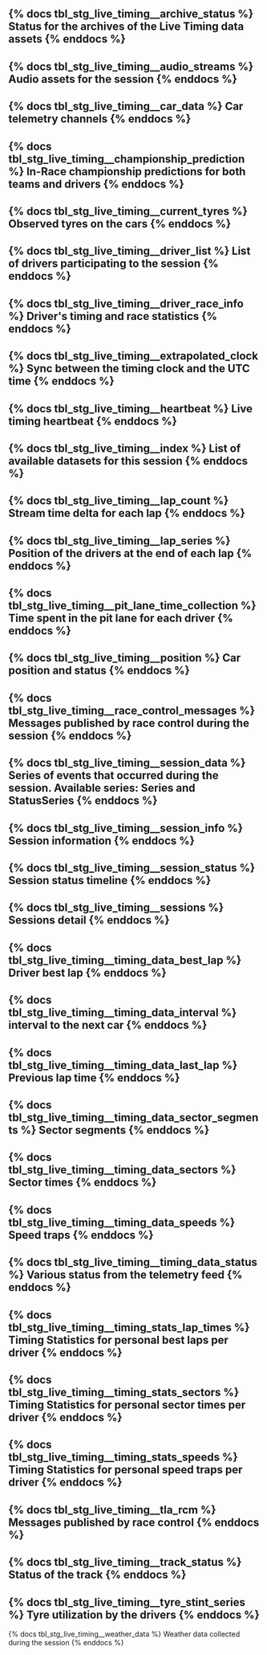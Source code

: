 {% docs tbl_stg_live_timing__archive_status %}
Status for the archives of the Live Timing data assets
{% enddocs %}
---
{% docs tbl_stg_live_timing__audio_streams %}
Audio assets for the session
{% enddocs %}
---
{% docs tbl_stg_live_timing__car_data %}
Car telemetry channels
{% enddocs %}
---
{% docs tbl_stg_live_timing__championship_prediction %}
In-Race championship predictions for both teams and drivers
{% enddocs %}
---
{% docs tbl_stg_live_timing__current_tyres %}
Observed tyres on the cars
{% enddocs %}
---
{% docs tbl_stg_live_timing__driver_list %}
List of drivers participating to the session
{% enddocs %}
---
{% docs tbl_stg_live_timing__driver_race_info %}
Driver's timing and race statistics
{% enddocs %}
---
{% docs tbl_stg_live_timing__extrapolated_clock %}
Sync between the timing clock and the UTC time
{% enddocs %}
---
{% docs tbl_stg_live_timing__heartbeat %}
Live timing heartbeat 
{% enddocs %}
---
{% docs tbl_stg_live_timing__index %}
List of available datasets for this session
{% enddocs %}
---
{% docs tbl_stg_live_timing__lap_count %}
Stream time delta for each lap
{% enddocs %}
---
{% docs tbl_stg_live_timing__lap_series %}
Position of the drivers at the end of each lap
{% enddocs %}
---
{% docs tbl_stg_live_timing__pit_lane_time_collection %}
Time spent in the pit lane for each driver
{% enddocs %}
---
{% docs tbl_stg_live_timing__position %}
Car position and status
{% enddocs %}
---
{% docs tbl_stg_live_timing__race_control_messages %}
Messages published by race control during the session
{% enddocs %}
---
{% docs tbl_stg_live_timing__session_data %}
Series of events that occurred during the session. Available series: Series and StatusSeries
{% enddocs %}
---
{% docs tbl_stg_live_timing__session_info %}
Session information
{% enddocs %}
---
{% docs tbl_stg_live_timing__session_status %}
Session status timeline
{% enddocs %}
---
{% docs tbl_stg_live_timing__sessions %}
Sessions detail
{% enddocs %}
---
{% docs tbl_stg_live_timing__timing_data_best_lap %}
Driver best lap
{% enddocs %}
---
{% docs tbl_stg_live_timing__timing_data_interval %}
interval to the next car
{% enddocs %}
---
{% docs tbl_stg_live_timing__timing_data_last_lap %}
Previous lap time
{% enddocs %}
---
{% docs tbl_stg_live_timing__timing_data_sector_segments %}
Sector segments
{% enddocs %}
---
{% docs tbl_stg_live_timing__timing_data_sectors %}
Sector times
{% enddocs %}
---
{% docs tbl_stg_live_timing__timing_data_speeds %}
Speed traps
{% enddocs %}
---
{% docs tbl_stg_live_timing__timing_data_status %}
Various status from the telemetry feed
{% enddocs %}
---
{% docs tbl_stg_live_timing__timing_stats_lap_times %}
Timing Statistics for personal best laps per driver
{% enddocs %}
---
{% docs tbl_stg_live_timing__timing_stats_sectors %}
Timing Statistics for personal sector times per driver
{% enddocs %}
---
{% docs tbl_stg_live_timing__timing_stats_speeds %}
Timing Statistics for personal speed traps per driver
{% enddocs %}
---
{% docs tbl_stg_live_timing__tla_rcm %}
Messages published by race control
{% enddocs %}
---
{% docs tbl_stg_live_timing__track_status %}
Status of the track
{% enddocs %}
---
{% docs tbl_stg_live_timing__tyre_stint_series %}
Tyre utilization by the drivers
{% enddocs %}
---
{% docs tbl_stg_live_timing__weather_data %}
Weather data collected during the session
{% enddocs %}